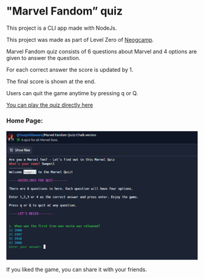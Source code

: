 # "Marvel Fandom” quiz

This project is a CLI app made with NodeJs. 

This project was made as part of Level Zero of [Neogcamp](www.neog.camp).

Marvel Fandom quiz consists of 6 questions about Marvel and 4 options are given to answer the question. 

For each correct answer the score is updated by 1. 

The final score is shown at the end. 

Users can quit the game anytime by pressing q or Q. 

[You can play the quiz directly here](https://replit.com/@SwapnilBawane/Marvel-Fandom-Quizz-Chalk-version?embed=1&output=1)

### Home Page:

![Home page](https://github.com/swapnilbawane/marvelfandom-quiz/blob/main/screenshot/m2-home.png?raw=true)

If you liked the game, you can share it with your friends. 

